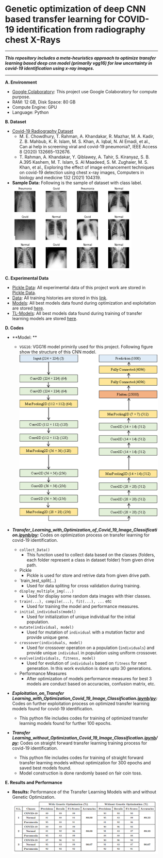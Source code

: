 # Genetic optimization of deep CNN based transfer learning for COVID-19 identification from radiography chest X-Rays
** **
***This repository includes a meta-heuristics approach to optimize transfer learning based deep cnn model (primarily vgg16) for low uncertainty in covid-19 identification using x-ray images.***
** **

**A. Environment**
+ [Google Colaboratory](https://colab.research.google.com "Google Colab"): This project use Google Colaboratory for compute purpose.
+ RAM: 12 GB, Disk Space: 80 GB
+ Compute Engine: GPU
+ Language: Python

**B. Dataset**
+ [Covid-19 Radiography Dataset](https://drive.google.com/drive/folders/1i_kQHjdOYFOyaOsI3mFdG8Deabi4dvOt "Covid-19 X-Ray Images")
  - M. E. Chowdhury, T. Rahman, A. Khandakar, R. Mazhar, M. A. Kadir, Z. B. Mahbub, K. R. Islam, M. S. Khan, A. Iqbal, N. Al Emadi, et al., Can ai help in screening viral and covid-19 pneumonia?, IEEE Access 8 (2020) 132665–132676.
  - T. Rahman, A. Khandakar, Y. Qiblawey, A. Tahir, S. Kiranyaz, S. B. A.395 Kashem, M. T. Islam, S. Al Maadeed, S. M. Zughaier, M. S. Khan, et al., Exploring the effect of image enhancement techniques on covid-19 detection using chest x-ray images, Computers in biology and medicine 132 (2021) 104319.
+ **Sample Data:** Following is the sample of dataset with class label. <br> ![Sample Dataset](/Pictures/Sample_Data.png "Sample Dataset")

**C. Experimental Data**
+ [Pickle Data](https://drive.google.com/drive/folders/1gnx-tpOwSDpnYJFmMyLau12pjYqekb8X "Experimental Data"): All experimental data of this project work are stored in [Pickle Data](https://drive.google.com/drive/folders/1gnx-tpOwSDpnYJFmMyLau12pjYqekb8X "Experimental Data").
+ [Data](https://drive.google.com/drive/folders/17cspYJS7XeGflOzu5_g2rEpuLtr8dEF_ "Training Histories"): All training histories are stored in this [link](https://drive.google.com/drive/folders/17cspYJS7XeGflOzu5_g2rEpuLtr8dEF_? "Training Histories").
+ [Models](https://drive.google.com/drive/folders/1wmcpabmqLIaDCWFhYOdzjUqDBCTCLsfp "Best Optimized Models"): All best models data found during optimization and exploitation are stored [here](https://drive.google.com/drive/folders/1wmcpabmqLIaDCWFhYOdzjUqDBCTCLsfp "Best Optimized Models").
+ [TL-Models](https://drive.google.com/drive/folders/1uKNctQweu3tPD74sU7MY0XcKobA-2MBv "Best Transfer Learning Models"): All best models data found during training of transfer learning models are stored [here](https://drive.google.com/drive/folders/1uKNctQweu3tPD74sU7MY0XcKobA-2MBv "Best Transfer Learning Models").

**D. Codes**
+ **Model: **
  - `VGG16`: VGG16 model primirily used for this project. Following figure show the structure of this CNN model. <br> ![VGG16](/Pictures/VGG16_CNN.png "VGG16")
+ ***Transfer_Learning_with_Optimization_of_Covid_19_Image_Classification.[ipynb](https://github.com/jahid-jabed/mh_opt_tl_covid19/blob/main/Codes/IPYNB/Transfer_Learning_with_Optimization_of_Covid_19_Image_Classification.ipynb)/[py](https://github.com/jahid-jabed/mh_opt_tl_covid19/blob/main/Codes/PY/transfer_learning_with_optimization_of_covid_19_image_classification.py):*** Codes on optimization process on transfer learning for covid-19 identification.
  - `collect_Data()`
    * This function used to collect data based on the classes (folders, each folder represent a class in dataset folder) from given drive path.
  - Pickle
    * Pickle is used for store and retrive data from given drive path.
  - `train_test_split(...)
    * Used for data spliting for cross validation during training.
  - `display_multiple_img(...)`
    * Used for display some random data images with thier classes.
  - `train(...), compile(...), fit(...), ...` etc
    * Used for training the model and performance measures.
  - `initial_individuals(model)`
    * Used for initialization of unique individual for the initial population.
  - `mutate(individual, model)`
    * Used for mutation of `individual` with a mutation factor and provide unique gene.
  - `crossover(individuals, model)`
    * Used for crossover operation on a population (`individuals`) and provide unique `individual` in population using uniform crossover.
  - `evolve(individuals, fitness, model)`
    * Used for evolution of `individuals` based on `fitness` for next generation. In this work evolution is done upto 30 generations.
  - Performance Measures
    * After optimization of models performance measures for best 3 models are conduct based on accuracies, confusion matrix, etc.
    
+ ***Exploitation_on_Transfer Learning_with_Optimization_Covid_19_Image_Classification.[ipynb](https://github.com/jahid-jabed/mh_opt_tl_covid19/blob/main/Codes/IPYNB/Exploitation_on_Transfer%20Learning_with_Optimization_Covid_19_Image_Classification.ipynb)/[py](https://github.com/jahid-jabed/mh_opt_tl_covid19/blob/main/Codes/PY/exploitation_on_transfer_learning_with_optimization_covid_19_image_classification.py):*** Codes on further exploitation process on optimized transfer learning models found for covid-19 identification.
  - This python file includes codes for training of optimized transfer learning models found for further 100 epochs.
  
+ ***Transfer Learning_without_Optimization_Covid_19_Image_Classification.[ipynb](https://github.com/jahid-jabed/mh_opt_tl_covid19/blob/main/Codes/IPYNB/Transfer%20Learning_without_Optimization_Covid_19_Image_Classification.ipynb)/[py](https://github.com/jahid-jabed/mh_opt_tl_covid19/blob/main/Codes/PY/transfer_learning_without_optimization_covid_19_image_classification.py):*** Codes on straight forward transfer learning training process for covid-19 identification.
  - This python file includes codes for training of straight forward transfer learning models without optimization for 300 epochs and saved best models found.
  - Model construction is done randomly based on fair coin toss.

**E. Results and Performance**
  - **Results:** Performance of the Transfer Learning Models with and without Genetic Optimization. <br> ![Results](/Pictures/Results.PNG "Results")
  
